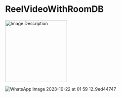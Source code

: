 # ReelVideoWithRoomDB


<img src="https://raw.githubusercontent.com/aslamrathore9/ReelVideoWithRoomDB/assets/63500912/22372e3c-08c6-4a7b-aeeb-3d5b14d06887/WhatsApp%20Image%202023-10-22%20at%2001%2057%2022_ce4f1d54" height="200" alt="Image Description">



![WhatsApp Image 2023-10-22 at 01 59 12_9ed44747](https://github.com/aslamrathore9/ReelVideoWithRoomDB/assets/63500912/8ea0bef3-79b2-4dbc-b648-710f67834947)
